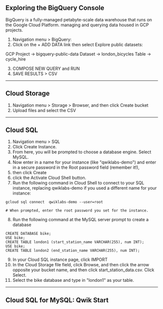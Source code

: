 ## Exploring the BigQuery Console

BigQuery is a fully-managed petabyte-scale data warehouse that runs on the Google Cloud Platform. managing and querying data housed in GCP projects.

1.  Navigation menu > BigQuery:
2.  Click on the + ADD DATA link then select Explore public datasets:

GCP Project → bigquery-public-data
Dataset → london_bicycles
Table → cycle_hire

3.  COMPOSE NEW QUERY and RUN 
4.  SAVE RESULTS > CSV
---

## Cloud Storage
1.  Navigation menu > Storage > Browser, and then click Create bucket
2.  Upload files and select the CSV
---


## Cloud SQL

1. Navigation menu > SQL
2. Click Create Instance.
3. From here, you will be prompted to choose a database engine. Select MySQL.
4. Now enter in a name for your instance (like "qwiklabs-demo") and enter in a secure password in the Root password field (remember it!), 
5. then click Create
6. click the Activate Cloud Shell button.
7. Run the following command in Cloud Shell to connect to your SQL instance, replacing qwiklabs-demo if you used a different name for your instance:
```
gcloud sql connect  qwiklabs-demo --user=root

# When prompted, enter the root password you set for the instance.
```
8. Run the following command at the MySQL server prompt to create a database
```
CREATE DATABASE bike;
USE bike;
CREATE TABLE london1 (start_station_name VARCHAR(255), num INT);
USE bike;
CREATE TABLE london2 (end_station_name VARCHAR(255), num INT);
```
9. In your Cloud SQL instance page, click IMPORT
10. In the Cloud Storage file field, click Browse, and then click the arrow opposite your bucket name, and then click start_station_data.csv. Click Select.
11. Select the bike database and type in "london1" as your table.

---

## Cloud SQL for MySQL: Qwik Start

